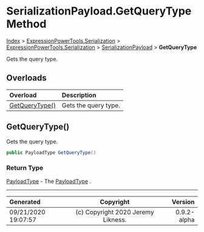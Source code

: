 ﻿# SerializationPayload.GetQueryType Method

[Index](../index.md) > [ExpressionPowerTools.Serialization](ExpressionPowerTools.Serialization.a.md) > [ExpressionPowerTools.Serialization](ExpressionPowerTools.Serialization.n.md) > [SerializationPayload](ExpressionPowerTools.Serialization.SerializationPayload.cs.md) > **GetQueryType**

Gets the query type.

## Overloads

| Overload | Description |
| :-- | :-- |
| [GetQueryType()](#getquerytype) | Gets the query type. |
## GetQueryType()

Gets the query type.

```csharp
public PayloadType GetQueryType()
```

### Return Type

 [PayloadType](ExpressionPowerTools.Serialization.PayloadType.cs.md)  - The [PayloadType](ExpressionPowerTools.Serialization.PayloadType.cs.md) .



---

| Generated | Copyright | Version |
| :-- | :-: | --: |
| 09/21/2020 19:07:57 | (c) Copyright 2020 Jeremy Likness. | 0.9.2-alpha |
